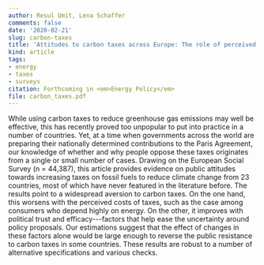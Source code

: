 ```yaml
---
author: Resul Umit, Lena Schaffer
comments: false
date: '2020-02-21'
slug: carbon-taxes
title: 'Attitudes to carbon taxes across Europe: The role of perceived uncertainty and self-interest'
kind: article
tags:
- energy
- taxes
- surveys
citation: Forthcoming in <em>Energy Policy</em>
file: carbon_taxes.pdf
---
```



While using carbon taxes to reduce greenhouse gas emissions may well be effective, this has recently proved too unpopular to put into practice in a number of countries. Yet, at a time when governments across the world are preparing their nationally determined contributions to the Paris Agreement, our knowledge of whether and why people oppose these taxes originates from a single or small number of cases. Drawing on the European Social Survey (n = 44,387), this article provides evidence on public attitudes towards increasing taxes on fossil fuels to reduce climate change from 23 countries, most of which have never featured in the literature before. The results point to a widespread aversion to carbon taxes. On the one hand, this worsens with the perceived costs of taxes, such as the case among consumers who depend highly on energy. On the other, it improves with political trust and efficacy---factors that help ease the uncertainty around policy proposals. Our estimations suggest that the effect of changes in these factors alone would be large enough to reverse the public resistance to carbon taxes in some countries. These results are robust to a number of alternative specifications and various checks. 